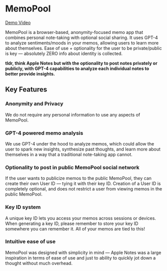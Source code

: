 # MemoPool

[Demo Video](https://youtu.be/2OPVYo9Li78)

MemoPool is a browser-based, anonymity-focused memo app that combines personal note-taking with optional social sharing. It uses GPT-4 to analyze sentiments/moods in your memos, allowing users to learn more about themselves. Ease of use + optionality for the user to be private/public is key — absolutely ZERO info about identity is collected.

**tldr, think Apple Notes but with the optionality to post notes privately or publicly, with GPT-4 capabilities to analyze each individual notes to better provide insights.**

## Key Features

### Anonymity and Privacy
We do not require any personal information to use any aspects of MemoPool.

### GPT-4 powered memo analysis
We use GPT-4 under the hood to analyze memos, which could allow the user to spark new insights, synthesize past thoughts, and learn more about themselves in a way that a traditional note-taking app cannot.

### Optionality to post in public MemoPool social network
If the user wants to publicize memos to the public MemoPool, they can create their own User ID — tying it with their key ID. Creation of a User ID is completely optional, and does not restrict a user from viewing memos in the public MemoPool.

### Key ID system
A unique key ID lets you access your memos across sessions or devices. When generating a key ID, please remember to store your key ID somewhere you can remember it. All of your memos are tied to this!

### Intuitive ease of use
MemoPool was designed with simplicity in mind — Apple Notes was a large inspiration in terms of ease of use and just to ability to quickly jot down a thought without much overhead.
